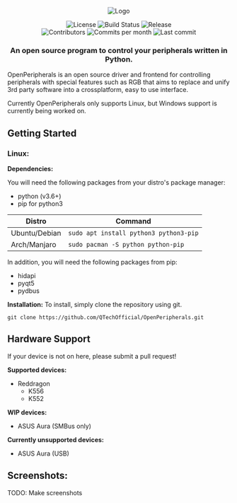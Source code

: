 <p align="center">
  <img src="https://i.imgur.com/CyxC7a4.jpg" alt="Logo"></img>
</p>

<p align="center">
  <img src="https://img.shields.io/github/license/QTechOfficial/OpenPeripherals" alt="License">
  <img src="https://img.shields.io/travis/QTechOfficial/OpenPeripherals" alt="Build Status">
  <img src="https://img.shields.io/github/release-date/QTechOfficial/OpenPeripherals" alt="Release">
  <br>
  <img src="https://img.shields.io/github/contributors/QTechOfficial/OpenPeripherals" alt="Contributors">
  <img src="https://img.shields.io/github/commit-activity/m/QTechOfficial/OpenPeripherals" alt="Commits per month">
  <img src="https://img.shields.io/github/last-commit/QTechOfficial/OpenPeripherals" alt="Last commit">
</p>

<h3 align="center">An open source program to control your peripherals written in Python.</h3>

OpenPeripherals is an open source driver and frontend for controlling peripherals with special features such as RGB that aims to replace and unify 3rd party software into a crossplatform, easy to use interface.

Currently OpenPeripherals only supports Linux, but Windows support is currently being worked on.

## Getting Started
### Linux:

**Dependencies:**

You will need the following packages from your distro's package manager:
- python (v3.6+)
- pip for python3

| **Distro**    | **Command**                            |
|---------------|----------------------------------------|
| Ubuntu/Debian | `sudo apt install python3 python3-pip` |
| Arch/Manjaro  | `sudo pacman -S python python-pip`     |

In addition, you will need the following packages from pip:
- hidapi
- pyqt5
- pydbus

**Installation:**
To install, simply clone the repository using git.

`git clone https://github.com/QTechOfficial/OpenPeripherals.git`

## Hardware Support
If your device is not on here, please submit a pull request!

**Supported devices:**
- Reddragon
  * K556
  * K552

**WIP devices:**
- ASUS Aura (SMBus only)

**Currently unsupported devices:**
- ASUS Aura (USB)

## Screenshots:
TODO: Make screenshots
